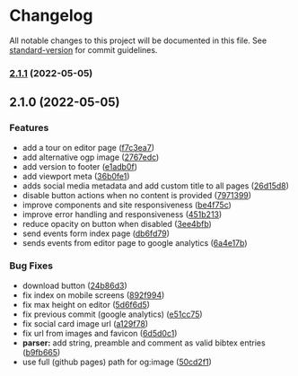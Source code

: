 # Changelog

All notable changes to this project will be documented in this file. See [standard-version](https://github.com/conventional-changelog/standard-version) for commit guidelines.

### [2.1.1](https://github.com/hsborges/bibtex-normalizer/compare/v2.1.0...v2.1.1) (2022-05-05)

## 2.1.0 (2022-05-05)


### Features

* add a tour on editor page ([f7c3ea7](https://github.com/hsborges/bibtex-normalizer/commit/f7c3ea7c743bf2323a64081e843034fa9e2ced8d))
* add alternative ogp image ([2767edc](https://github.com/hsborges/bibtex-normalizer/commit/2767edc0eb8c27a12f3617fad92b6ded7952b283))
* add version to footer ([e1adb0f](https://github.com/hsborges/bibtex-normalizer/commit/e1adb0f2b9ffbb3cd5a8a90a43dccaf1d9a062ab))
* add viewport meta ([36b0fe1](https://github.com/hsborges/bibtex-normalizer/commit/36b0fe16a57d37e96e592ac4c004169e5d9811ea))
* adds social media metadata and add custom title to all pages ([26d15d8](https://github.com/hsborges/bibtex-normalizer/commit/26d15d81d887494e5ce23062aa8b2e893639be2a))
* disable button actions when no content is provided ([7971399](https://github.com/hsborges/bibtex-normalizer/commit/7971399367374655d5a2c93503421e1658976aad))
* improve components and site responsiveness ([be4f75c](https://github.com/hsborges/bibtex-normalizer/commit/be4f75c7d72f85fdb7ec41708d69cb1b445ccfde))
* improve error handling and responsiveness ([451b213](https://github.com/hsborges/bibtex-normalizer/commit/451b2136e442a380ab47ab3c6ca04fd9397811bd))
* reduce opacity on button when disabled ([3ee4bfb](https://github.com/hsborges/bibtex-normalizer/commit/3ee4bfb269770c830cb1dc4a9de0dfdd901655a9))
* send events form index page ([db6fd79](https://github.com/hsborges/bibtex-normalizer/commit/db6fd79e923297d976979257e647da84954508b7))
* sends events from editor page to google analytics ([6a4e17b](https://github.com/hsborges/bibtex-normalizer/commit/6a4e17b66348b7a883abf4ff639570b5ff506233))


### Bug Fixes

* download button ([24b86d3](https://github.com/hsborges/bibtex-normalizer/commit/24b86d39e0940690479134b09d32e45509d62bbe))
* fix index on mobile screens ([892f994](https://github.com/hsborges/bibtex-normalizer/commit/892f994525d68be74fa205cd7d29d9f4010ea9d1))
* fix max height on editor ([5d6f6d5](https://github.com/hsborges/bibtex-normalizer/commit/5d6f6d51361679cf1d6e5245f6f160e59d48d3fb))
* fix previous commit (google analytics) ([e51cc75](https://github.com/hsborges/bibtex-normalizer/commit/e51cc7518c53b835b2415a6c8e68188cb4d7df14))
* fix social card image url ([a129f78](https://github.com/hsborges/bibtex-normalizer/commit/a129f786d8d97046da27cf10c7fa3790c1570cec))
* fix url from images and favicon ([6d5d0c1](https://github.com/hsborges/bibtex-normalizer/commit/6d5d0c1dcc0532ac34be77fcee80b0b7fda953f1))
* **parser:** add string, preamble and comment as valid bibtex entries ([b9fb665](https://github.com/hsborges/bibtex-normalizer/commit/b9fb66549f04fab5c2ab0dc88e1d650f5762b17f))
* use full (github pages) path for og:image ([50cd2f1](https://github.com/hsborges/bibtex-normalizer/commit/50cd2f13099c8614f17800d462b93ff020f71677))
